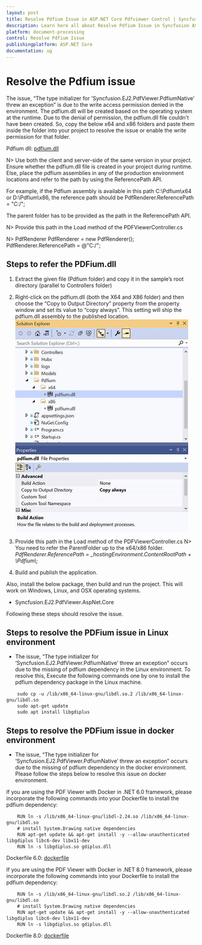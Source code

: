 ```yaml
---
layout: post
title: Resolve Pdfium Issue in ASP.NET Core Pdfviewer Control | Syncfusion
description: Learn here all about Resolve Pdfium Issue in Syncfusion ASP.NET Core Pdfviewer component of Syncfusion Essential JS 2 and more.
platform: document-processing
control: Resolve Pdfium Issue
publishingplatform: ASP.NET Core
documentation: ug
---
```



# Resolve the Pdfium issue

The issue, “The type initializer for 'Syncfusion.EJ2.PdfViewer.PdfiumNative' threw an exception” is due to the write access permission denied in the environment. The pdfium.dll will be created based on the operating system at the runtime. Due to the denial of permission, the pdfium.dll file couldn't have been created. So, copy the below x64 and x86 folders and paste them inside the folder into your project to resolve the issue or enable the write permission for that folder.

Pdfium dll: [pdfium.dll](https://www.syncfusion.com/downloads/support/directtrac/general/ze/Pdfium1334927507.zip)

N> Use both the client and server-side of the same version in your project.
<br/> Ensure whether the pdfium.dll file is created in your project during runtime. Else, place the pdfium assemblies in any of the production environment locations and refer to the path by using the ReferencePath API.

For example, if the Pdfium assembly is available in this path C:\Pdfium\x64 or D:\Pdfium\x86, the reference path should be PdfRenderer.ReferencePath = "C:/";

The parent folder has to be provided as the path in the ReferencePath API.

N> Provide this path in the Load method of the PDFViewerController.cs

N> PdfRenderer PdfRenderer = new PdfRenderer();
<br/> PdfRenderer.ReferencePath = @"C:/";

## Steps to refer the PDFium.dll

1. Extract the given file (Pdfium folder) and copy it in the sample’s root directory (parallel to Controllers folder)

2. Right-click on the pdfium.dll (both the X64 and X86 folder) and then choose the “Copy to Output Directory” property from the property window and set its value to “copy always”. This setting will ship the pdfium.dll assembly to the published location.
![Pdfium.dll settings](../images/pdfium_dll_settings.png)

3. Provide this path in the Load method of the PDFViewerController.cs
N> You need to refer the ParentFolder up to the x64/x86 folder.
*PdfRenderer.ReferencePath = _hostingEnvironment.ContentRootPath + \\Pdfium\\;*

4. Build and publish the application.

Also, install the below package, then build and run the project. This will work on Windows, Linux, and OSX operating systems.

* Syncfusion.EJ2.PdfViewer.AspNet.Core

Following these steps should resolve the issue.

## Steps to resolve the PDFium issue in Linux environment

* The issue, “The type initializer for ‘Syncfusion.EJ2.PdfViewer.PdfiumNative’ threw an exception” occurs due to the missing of pdfium dependency in the Linux environment. To resolve this, Execute the following commands one by one to install the pdfium dependency package in the Linux machine.

```
    sudo cp -u /lib/x86_64-linux-gnu/libdl.so.2 /lib/x86_64-linux-gnu/libdl.so
    sudo apt-get update
    sudo apt install libgdiplus
```

## Steps to resolve the PDFium issue in docker environment

* The issue, “The type initializer for ‘Syncfusion.EJ2.PdfViewer.PdfiumNative’ threw an exception” occurs due to the missing of pdfium dependency in the docker environment. Please follow the steps below to resolve this issue on docker environment.


If you are using the PDF Viewer with Docker in .NET 6.0 framework, please incorporate the following commands into your Dockerfile to install the pdfium dependency:

```
    RUN ln -s /lib/x86_64-linux-gnu/libdl-2.24.so /lib/x86_64-linux-gnu/libdl.so
    # install System.Drawing native dependencies
    RUN apt-get update && apt-get install -y --allow-unauthenticated libgdiplus libc6-dev libx11-dev
    RUN ln -s libgdiplus.so gdiplus.dll
```

Dockerfile 6.0: [dockerfile](https://github.com/SyncfusionExamples/PdfViewer-Server/blob/master/Dockerfile)

If you are using the PDF Viewer with Docker in .NET 8.0 framework, please incorporate the following commands into your Dockerfile to install the pdfium dependency:

```
    RUN ln -s /lib/x86_64-linux-gnu/libdl.so.2 /lib/x86_64-linux-gnu/libdl.so
    # install System.Drawing native dependencies
    RUN apt-get update && apt-get install -y --allow-unauthenticated libgdiplus libc6-dev libx11-dev
    RUN ln -s libgdiplus.so gdiplus.dll
```

Dockerfile 8.0: [dockerfile](https://github.com/SyncfusionExamples/PdfViewer-Server/blob/master/Dockerfile_NET80)